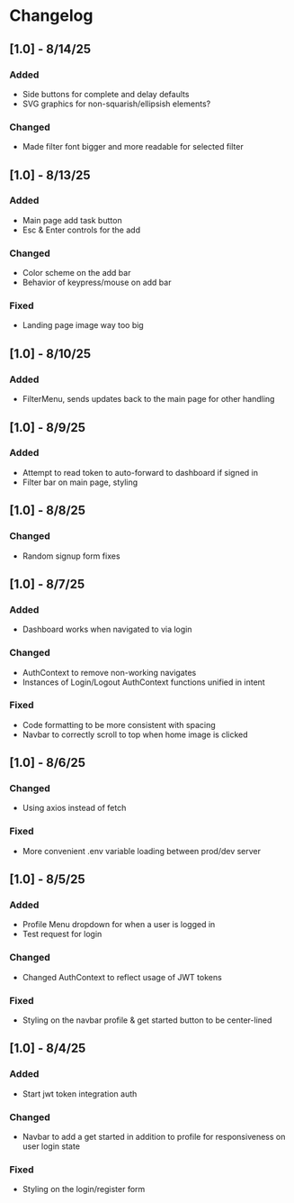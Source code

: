 # Changelog

## [1.0] - 8/14/25

### Added
- Side buttons for complete and delay defaults
- SVG graphics for non-squarish/ellipsish elements?

### Changed
- Made filter font bigger and more readable for selected filter

## [1.0] - 8/13/25

### Added
- Main page add task button
- Esc & Enter controls for the add

### Changed
- Color scheme on the add bar
- Behavior of keypress/mouse on add bar

### Fixed
- Landing page image way too big

## [1.0] - 8/10/25

### Added
- FilterMenu, sends updates back to the main page for other handling

## [1.0] - 8/9/25

### Added
- Attempt to read token to auto-forward to dashboard if signed in
- Filter bar on main page, styling

## [1.0] - 8/8/25

### Changed
- Random signup form fixes

## [1.0] - 8/7/25

### Added
- Dashboard works when navigated to via login

### Changed
- AuthContext to remove non-working navigates
- Instances of Login/Logout AuthContext functions unified in intent

### Fixed
- Code formatting to be more consistent with spacing
- Navbar to correctly scroll to top when home image is clicked

## [1.0] - 8/6/25

### Changed
- Using axios instead of fetch

### Fixed
- More convenient .env variable loading between prod/dev server

## [1.0] - 8/5/25

### Added
- Profile Menu dropdown for when a user is logged in
- Test request for login

### Changed
- Changed AuthContext to reflect usage of JWT tokens

### Fixed
- Styling on the navbar profile & get started button to be center-lined

## [1.0] - 8/4/25

### Added
- Start jwt token integration auth

### Changed
- Navbar to add a get started in addition to profile for responsiveness on user login state

### Fixed
- Styling on the login/register form